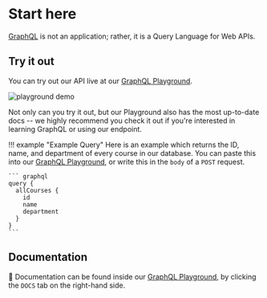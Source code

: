 # Start here

[GraphQL](https://graphql.org/) is not an application; rather, it is a Query Language for Web APIs.


## Try it out

You can try out our API live at our [GraphQL Playground](/graphql-playground).

![playground demo](https://gifs.tisuela.com/web-dev/graphql_playground_demo.gif)

Not only can you try it out, but our Playground also has the most up-to-date docs -- we highly recommend you check it out if you're interested in learning GraphQL or using our endpoint.


!!! example "Example Query"
    Here is an example which returns the ID, name, and department of every course in our database.
    You can paste this into our [GraphQL Playground](/graphql-playground), or write this in the `body` of a `POST` request.

    ``` graphql
    query {
      allCourses {
        id
        name
        department
      }
    }
    ```

## Documentation

📃 Documentation can be found inside our [GraphQL Playground](/graphql-playground), by clicking the `DOCS` tab on the right-hand side.
